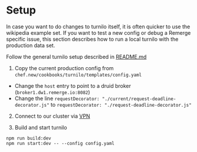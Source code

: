 # Setup

In case you want to do changes to turnilo itself, it is often quicker to use the wikipedia example
set. If you want to test a new config or debug a Remerge specific issue, this section describes how
to run a local turnilo with the production data set.

Follow the general turnilo setup described in [README.md](./README.md#development)

1. Copy the current production config from `chef.new/cookbooks/turnilo/templates/config.yaml`
  - Change the `host` entry to point to a druid broker (`broker1.dw1.remerge.io:8082`)
  - Change the line `requestDecorator: "./current/request-deadline-decorator.js"` to `requestDecorator: "./request-deadline-decorator.js"`

2. Connect to our cluster via [VPN](https://remerge.atlassian.net/wiki/spaces/tech/pages/66191582/VPN+setup+-+IPsec+for+macOS+clients)

3. Build and start turnilo
```
npm run build:dev
npm run start:dev -- --config config.yaml
```
